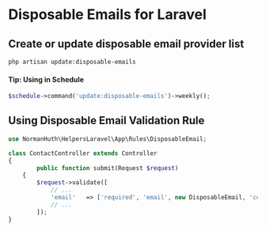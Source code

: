 # Disposable Emails for Laravel

## Create or update disposable email provider list

```nothing
php artisan update:disposable-emails
```

#### Tip: Using in Schedule

````php
$schedule->command('update:disposable-emails')->weekly();
````

## Using Disposable Email Validation Rule
```php
use NormanHuth\HelpersLaravel\App\Rules\DisposableEmail;

class ContactController extends Controller
{
		public function submit(Request $request)
    {
        $request->validate([
            // ...
            'email'   => ['required', 'email', new DisposableEmail, 'confirmed'],
            // ...
        ]);
}
```
